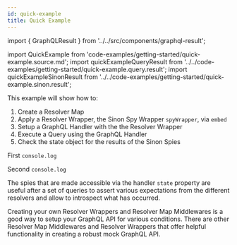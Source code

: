 ```yaml
---
id: quick-example
title: Quick Example
---
```


import { GraphQLResult } from '../../src/components/graphql-result';

import QuickExample from 'code-examples/getting-started/quick-example.source.md';
import quickExampleQueryResult from '../../code-examples/getting-started/quick-example.query.result';
import quickExampleSinonResult from '../../code-examples/getting-started/quick-example.sinon.result';

This example will show how to:

1. Create a Resolver Map
2. Apply a Resolver Wrapper, the Sinon Spy Wrapper `spyWrapper`,  via `embed`
3. Setup a GraphQL Handler with the the Resolver Wrapper
4. Execute a Query using the GraphQL Handler
5. Check the state object for the results of the Sinon Spies

<QuickExample/>

First `console.log`
<GraphQLResult result={quickExampleQueryResult} />

Second `console.log`
<GraphQLResult result={quickExampleSinonResult} />

The spies that are made accessible via the handler `state` property are useful
after a set of queries to assert various expectations from the different
resolvers and allow to introspect what has occurred.

Creating your own Resolver Wrappers and Resolver Map Middlewares is a good
way to setup your GraphQL API for various conditions. There are other Resolver Map
Middlewares and Resolver Wrappers that offer helpful functionality in
creating a robust mock GraphQL API.
